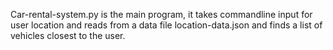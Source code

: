 Car-rental-system.py is the main program, it takes commandline input for user location and reads from a data file location-data.json and finds a list of vehicles closest to the user.
